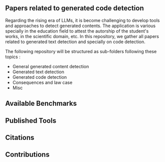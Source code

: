 ## Papers related to generated code detection

Regarding the rising era of LLMs, it is become challenging to develop tools and approaches to detect generated contents. The application is various specially in the education field to attest the autorship of the student's works, in the scientific domain, etc. In this repository, we gather all papers related to generated text detection and specially on code detection.

The following repository will be structured as sub-folders following these topics :
<ul>
  <li>General generated content detection</li>
  <li>Generated text detection</li>
  <li>Generated code detection</li>
  <li>Consequences and law case</li>
  <li>Misc</li>
</ul>


## Available Benchmarks


## Published Tools


## Citations


## Contributions
